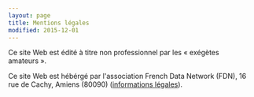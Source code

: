 ```yaml
---
layout: page
title: Mentions légales
modified: 2015-12-01
---
```



Ce site Web est édité à titre non professionnel par les « exégètes
amateurs ».

Ce site Web est hébérgé par l'association French Data Network (FDN),
16 rue de Cachy, Amiens (80090) ([informations légales](http://www.fdn.fr/mentionslegales/)). 


<small><a style="color:transparent" href="/fealchevalier/">Cadeau</a></small>
